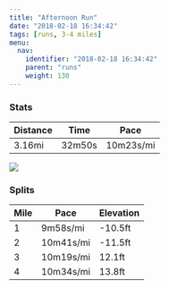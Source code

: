 ```yaml
---
title: "Afternoon Run"
date: "2018-02-18 16:34:42"
tags: [runs, 3-4 miles]
menu:
  nav:
    identifier: "2018-02-18 16:34:42"
    parent: "runs"
    weight: 130
---
```


### Stats

| Distance | Time | Pace |
|----------|------|------|
|3.16mi|32m50s|10m23s/mi|

<img src='https://maps.googleapis.com/maps/api/staticmap?maptype=roadmap&path=enc:gxjeIhhvLqIyDw@pB}Bxm@rB|AaAlEdE|T~FhKN`DxBVZlMvAlEjDlG~GnBtKxS}LcTaDWaFuGsEiWqHkGmGc`@jB{BeBgArAsp@`L~@nBeB~@`C&key=AIzaSyC1MId7bFpkLXNAaYhBSTb8jLyiSqzbDtM&size=800x800&markers=color:yellow|label:S|53.4722,-2.24917&markers=color:green|label:F|53.47137,-2.2489100000000004'>

### Splits

| Mile | Pace | Elevation |
|------|------|-----------|
|1|9m58s/mi|-10.5ft|
|2|10m41s/mi|-11.5ft|
|3|10m19s/mi|12.1ft|
|4|10m34s/mi|13.8ft|
